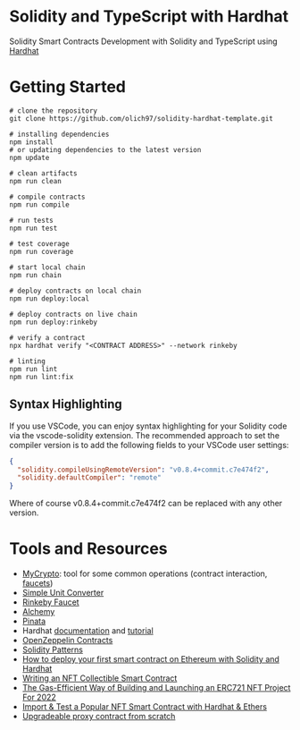 # Solidity and TypeScript with Hardhat

Solidity Smart Contracts Development with Solidity and TypeScript using [Hardhat](https://hardhat.org/)

# Getting Started
```shell
# clone the repository
git clone https://github.com/olich97/solidity-hardhat-template.git

# installing dependencies
npm install
# or updating dependencies to the latest version
npm update

# clean artifacts
npm run clean

# compile contracts
npm run compile

# run tests
npm run test

# test coverage
npm run coverage

# start local chain
npm run chain

# deploy contracts on local chain
npm run deploy:local

# deploy contracts on live chain
npm run deploy:rinkeby

# verify a contract
npx hardhat verify "<CONTRACT ADDRESS>" --network rinkeby

# linting
npm run lint
npm run lint:fix
```
## Syntax Highlighting
If you use VSCode, you can enjoy syntax highlighting for your Solidity code via the vscode-solidity extension. The recommended approach to set the compiler version is to add the following fields to your VSCode user settings:
```JSON
{
  "solidity.compileUsingRemoteVersion": "v0.8.4+commit.c7e474f2",
  "solidity.defaultCompiler": "remote"
}
```
Where of course v0.8.4+commit.c7e474f2 can be replaced with any other version.

# Tools and Resources
- [MyCrypto](https://app.mycrypto.com/): tool for some common operations (contract interaction, [faucets](https://app.mycrypto.com/faucet))
- [Simple Unit Converter](https://eth-converter.com/)
- [Rinkeby Faucet](https://faucets.chain.link/rinkeby)
- [Alchemy](https://www.alchemy.com/)
- [Pinata](https://www.pinata.cloud/)
- Hardhat [documentation](https://hardhat.org/getting-started) and [tutorial](https://hardhat.org/tutorial/)
- [OpenZeppelin Contracts](https://docs.openzeppelin.com/contracts)
- [Solidity Patterns](https://fravoll.github.io/solidity-patterns/)
- [How to deploy your first smart contract on Ethereum with Solidity and Hardhat](https://stermi.medium.com/how-to-deploy-your-first-smart-contract-on-ethereum-with-solidity-and-hardhat-22f21d31096e)
- [Writing an NFT Collectible Smart Contract](https://dev.to/rounakbanik/writing-an-nft-collectible-smart-contract-2nh8)
- [The Gas-Efficient Way of Building and Launching an ERC721 NFT Project For 2022](https://nftchance.medium.com/the-gas-efficient-way-of-building-and-launching-an-erc721-nft-project-for-2022-b3b1dac5f2e1)
- [Import & Test a Popular NFT Smart Contract with Hardhat & Ethers](https://dev.to/jacobedawson/import-test-a-popular-nft-smart-contract-with-hardhat-ethers-12i5)
- [Upgradeable proxy contract from scratch](https://medium.com/coinmonks/upgradeable-proxy-contract-from-scratch-3e5f7ad0b741)